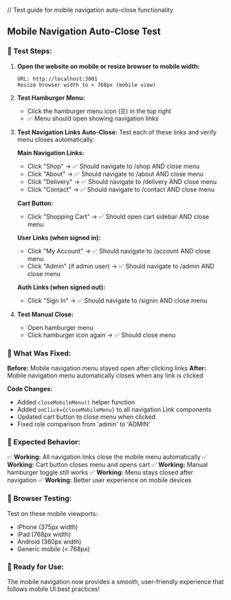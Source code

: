 // Test guide for mobile navigation auto-close functionality

## Mobile Navigation Auto-Close Test

### 🧪 Test Steps:

1. **Open the website on mobile or resize browser to mobile width:**
   ```
   URL: http://localhost:3001
   Resize browser width to < 768px (mobile view)
   ```

2. **Test Hamburger Menu:**
   - Click the hamburger menu icon (☰) in the top right
   - ✅ Menu should open showing navigation links

3. **Test Navigation Links Auto-Close:**
   Test each of these links and verify menu closes automatically:
   
   **Main Navigation Links:**
   - Click "Shop" → ✅ Should navigate to /shop AND close menu
   - Click "About" → ✅ Should navigate to /about AND close menu  
   - Click "Delivery" → ✅ Should navigate to /delivery AND close menu
   - Click "Contact" → ✅ Should navigate to /contact AND close menu

   **Cart Button:**
   - Click "Shopping Cart" → ✅ Should open cart sidebar AND close menu

   **User Links (when signed in):**
   - Click "My Account" → ✅ Should navigate to /account AND close menu
   - Click "Admin" (if admin user) → ✅ Should navigate to /admin AND close menu

   **Auth Links (when signed out):**
   - Click "Sign In" → ✅ Should navigate to /signin AND close menu

4. **Test Manual Close:**
   - Open hamburger menu
   - Click hamburger icon again → ✅ Should close menu

### 🔧 What Was Fixed:

**Before:** Mobile navigation menu stayed open after clicking links
**After:** Mobile navigation menu automatically closes when any link is clicked

**Code Changes:**
- Added `closeMobileMenu()` helper function
- Added `onClick={closeMobileMenu}` to all navigation Link components
- Updated cart button to close menu when clicked
- Fixed role comparison from 'admin' to 'ADMIN'

### 🎯 Expected Behavior:

✅ **Working:** All navigation links close the mobile menu automatically
✅ **Working:** Cart button closes menu and opens cart
✅ **Working:** Manual hamburger toggle still works
✅ **Working:** Menu stays closed after navigation
✅ **Working:** Better user experience on mobile devices

### 📱 Browser Testing:

Test on these mobile viewports:
- iPhone (375px width)
- iPad (768px width) 
- Android (360px width)
- Generic mobile (< 768px)

### 🚀 Ready for Use:

The mobile navigation now provides a smooth, user-friendly experience that follows mobile UI best practices!
